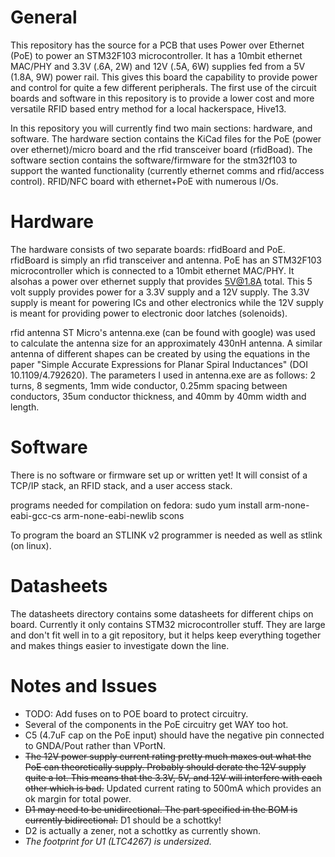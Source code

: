 General
=========
This repository has the source for a PCB that uses Power over Ethernet (PoE) to power an STM32F103 microcontroller. It has a 10mbit ethernet MAC/PHY and  3.3V (.6A, 2W) and 12V (.5A, 6W) supplies fed from a 5V (1.8A, 9W) power rail. This gives this board the capability to provide power and control for quite a few different peripherals. The first use of the circuit boards and software in this repository is to provide a lower cost and more versatile RFID based entry method for a local hackerspace, Hive13.

In this repository you will currently find two main sections: hardware, and software. The hardware section contains the KiCad files for the PoE (power over ethernet)/micro board and the rfid transceiver board (rfidBoad). The software section contains the software/firmware for the stm32f103 to support the wanted functionality (currently ethernet comms and rfid/access control).
RFID/NFC board with ethernet+PoE with numerous I/Os.

Hardware
=========

The hardware consists of two separate boards: rfidBoard and PoE. rfidBoard is simply an rfid transceiver and antenna. PoE has an STM32F103 microcontroller which is connected to a 10mbit ethernet MAC/PHY. It alsohas a power over ethernet supply that provides 5V@1.8A total. This 5 volt supply provides power for a 3.3V supply and a 12V supply. The 3.3V supply is meant for powering ICs and other electronics while the 12V supply is meant for providing power to electronic door latches (solenoids).

rfid antenna
ST Micro's antenna.exe (can be found with google) was used to calculate the antenna size for an approximately 430nH antenna. A similar antenna of different shapes can be created by using the equations in the paper "Simple Accurate Expressions for Planar Spiral Inductances" (DOI 10.1109/4.792620). The parameters I used in antenna.exe are as follows: 2 turns, 8 segments, 1mm wide conductor, 0.25mm spacing between conductors, 35um conductor thickness, and 40mm by 40mm width and length.

Software
========
There is no software or firmware set up or written yet!
It will consist of a TCP/IP stack, an RFID stack, and a user access stack.

programs needed for compilation on fedora:
sudo yum install arm-none-eabi-gcc-cs arm-none-eabi-newlib scons

To program the board an STLINK v2 programmer is needed as well as stlink (on linux).

Datasheets
========
The datasheets directory contains some datasheets for different chips on board.
Currently it only contains STM32 microcontroller stuff.
They are large and don't fit well in to a git repository, but it helps keep
everything together and makes things easier to investigate down the line.


Notes and Issues
=========
* TODO: Add fuses on to POE board to protect circuitry.
* Several of the components in the PoE circuitry get WAY too hot.
* C5 (4.7uF cap on the PoE input) should have the negative pin connected to  GNDA/Pout rather than VPortN.
* ~~The 12V power supply current rating pretty much maxes out what the PoE can theoretically supply. Probably should derate the 12V supply quite a lot. This means that the 3.3V, 5V, and 12V will interfere with each other which is bad.~~ Updated current rating to 500mA which provides an ok margin for total power.
* ~~D1 may need to be unidirectional. The part specified in the BOM is currently bidirectional.~~ D1 should be a schottky!
* D2 is actually a zener, not a schottky as currently shown.
* *The footprint for U1 (LTC4267) is undersized.*

